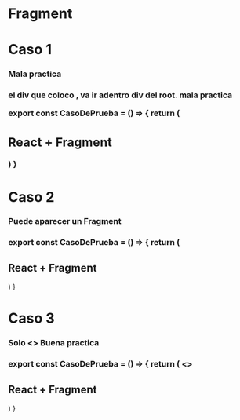 # Fragment

# Caso 1

<h3> Mala practica <h3/>
<p>el div que coloco , va ir adentro div del root. mala practica <p/>

export const CasoDePrueba = () => {
return (
<div>
<h2>React + Fragment</h2>
</div>
)
}

# Caso 2

<h3> Puede aparecer un Fragment  <h3/>

export const CasoDePrueba = () => {
return (
<Fragment>
<h2>React + Fragment</h2>
</Fragment>
)
}

# Caso 3

<h3> Solo <> </>  Buena practica  <h3/>

export const CasoDePrueba = () => {
return (
<>
<h2>React + Fragment</h2>
</>
)
}
